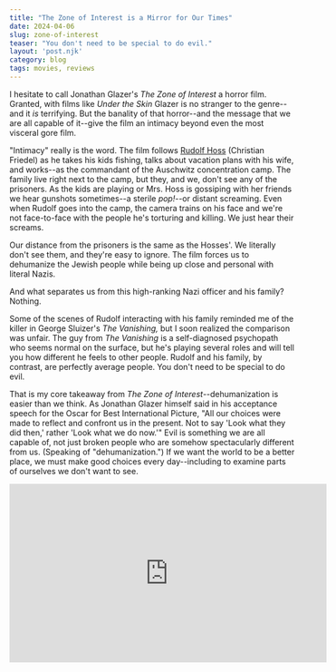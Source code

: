 ```yaml
---
title: "The Zone of Interest is a Mirror for Our Times"
date: 2024-04-06
slug: zone-of-interest
teaser: "You don't need to be special to do evil."
layout: 'post.njk'
category: blog
tags: movies, reviews
---
```

I hesitate to call Jonathan Glazer's *The Zone of Interest* a horror film. Granted, with films like *Under the Skin* Glazer is no stranger to the genre--and it *is* terrifying. But the banality of that horror--and the message that we are all capable of it--give the film an intimacy beyond even the most visceral gore film.

"Intimacy" really is the word. The film follows [Rudolf Hoss](https://en.wikipedia.org/wiki/Rudolf_H%C3%B6ss 'Wikipedia: Rudolf Hoss') (Christian Friedel) as he takes his kids fishing, talks about vacation plans with his wife, and works--as the commandant of the Auschwitz concentration camp. The family live right next to the camp, but they, and we, don't see any of the prisoners. As the kids are playing or Mrs. Hoss is gossiping with her friends we hear gunshots sometimes--a sterile *pop!*--or distant screaming. Even when Rudolf goes into the camp, the camera trains on his face and we're not face-to-face with the people he's torturing and killing. We just hear their screams.

Our distance from the prisoners is the same as the Hosses'. We literally don't see them, and they're easy to ignore. The film forces us to dehumanize the Jewish people while being up close and personal with literal Nazis.

And what separates us from this high-ranking Nazi officer and his family? Nothing.

Some of the scenes of Rudolf interacting with his family reminded me of the killer in George Sluizer's *The Vanishing,* but I soon realized the comparison was unfair. The guy from *The Vanishing* is a self-diagnosed psychopath who seems normal on the surface, but he's playing several roles and will tell you how different he feels to other people. Rudolf and his family, by contrast, are perfectly average people. You don't need to be special to do evil.

That is my core takeaway from *The Zone of Interest*--dehumanization is easier than we think. As Jonathan Glazer himself said in his acceptance speech for the Oscar for Best International Picture, "All our choices were made to reflect and confront us in the present. Not to say 'Look what they did then,' rather 'Look what we do now.'" Evil is something we are all capable of, not just broken people who are somehow spectacularly different from us. (Speaking of "dehumanization.") If we want the world to be a better place, we must make good choices every day--including to examine parts of ourselves we don't want to see.

<iframe width="560" height="315" src="https://www.youtube.com/embed/HgADVP3AE-Y?si=cq8rMFOwG70EJdYi" title="YouTube video player" frameborder="0" allow="accelerometer; autoplay; clipboard-write; encrypted-media; gyroscope; picture-in-picture; web-share" referrerpolicy="strict-origin-when-cross-origin" allowfullscreen></iframe>
